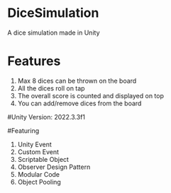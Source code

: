 # DiceSimulation
A dice simulation made in Unity

# Features
1. Max 8 dices can be thrown on the board
2. All the dices roll on tap
3. The overall score is counted and displayed on top
4. You can add/remove dices from the board

#Unity Version: 2022.3.3f1

#Featuring
1. Unity Event
2. Custom Event
3. Scriptable Object
4. Observer Design Pattern
5. Modular Code
6. Object Pooling
